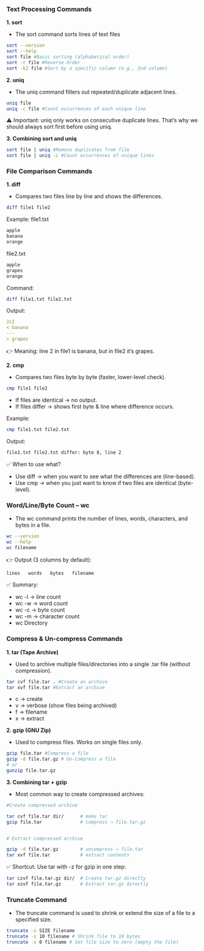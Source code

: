 ### Text Processing Commands
**1. sort**
- The sort command sorts lines of text files
```bash
sort --version
sort --help
sort file #Basic sorting (alphabetical order)
sort -r file #Reverse Order
sort -k2 file #Sort by a specific column (e.g., 2nd column)
```
**2. uniq**
- The uniq command filters out repeated/duplicate adjacent lines.
```bash
uniq file
uniq -c file #Count occurrences of each unique line
```
⚠️ Important: uniq only works on consecutive duplicate lines. That’s why we should always sort first before using uniq.

**3. Combining sort and uniq**
```bash
sort file | uniq #Remove duplicates from file
sort file | uniq -c #Count occurrences of unique lines
```

### File Comparison Commands
**1. diff**
- Compares two files line by line and shows the differences.
```bash
diff file1 file2
```

Example:
file1.txt
```bash
apple
banana
orange
```

file2.txt
```bash
apple
grapes
orange
```

Command:
```bash
diff file1.txt file2.txt
```

Output:
```yaml
2c2
< banana
---
> grapes
```
👉 Meaning: line 2 in file1 is banana, but in file2 it’s grapes.

**2. cmp**
- Compares two files byte by byte (faster, lower-level check).
```bash
cmp file1 file2
```

- If files are identical → no output.
- If files differ → shows first byte & line where difference occurs.

Example:
```bash
cmp file1.txt file2.txt
```

Output:
```bash
file1.txt file2.txt differ: byte 8, line 2
```

✅ When to use what?
- Use diff → when you want to see what the differences are (line-based).
- Use cmp → when you just want to know if two files are identical (byte-level).

### Word/Line/Byte Count – wc
- The wc command prints the number of lines, words, characters, and bytes in a file.
```bash
wc --version
wc --help
wc filename
```
👉 Output (3 columns by default):
```bash
lines   words   bytes   filename
```

✅ Summary:
- wc -l → line count
- wc -w → word count
- wc -c → byte count
- wc -m → character count
- wc Directory

### Compress & Un-compress Commands
**1. tar (Tape Archive)**
- Used to archive multiple files/directories into a single .tar file (without compression).
```bash
tar cvf file.tar . #Create an archive
tar xvf file.tar #Extract an archive
```
  - c → create
  - v → verbose (show files being archived)
  - f → filename
  - x → extract

**2. gzip (GNU Zip)**
- Used to compress files. Works on single files only.
```bash
gzip file.tar #Compress a file
gzip -d file.tar.gz # Un-Compress a file
# or
gunzip file.tar.gz
```
**3. Combining tar + gzip**
- Most common way to create compressed archives:
```bash
#Create compressed archive

tar cvf file.tar dir/      # make tar
gzip file.tar              # compress → file.tar.gz


# Extract compressed archive

gzip -d file.tar.gz        # uncompress → file.tar
tar xvf file.tar           # extract contents

```
✅ Shortcut: Use tar with -z for gzip in one step:
```bash
tar czvf file.tar.gz dir/  # Create tar.gz directly
tar xzvf file.tar.gz       # Extract tar.gz directly
```

### Truncate Command

- The truncate command is used to shrink or extend the size of a file to a specified size.
```bash
truncate -s SIZE filename
truncate -s 10 filename # Shrink file to 10 bytes
truncate -s 0 filename # Set file size to zero (empty the file)
